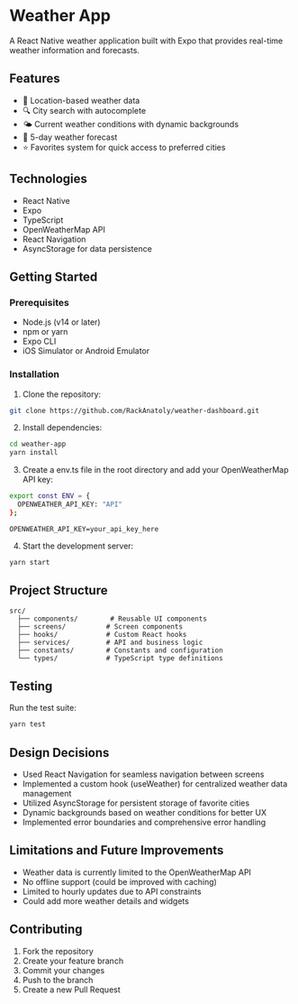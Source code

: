 # Weather App

A React Native weather application built with Expo that provides real-time weather information and forecasts.

## Features

- 📍 Location-based weather data
- 🔍 City search with autocomplete
- 🌤 Current weather conditions with dynamic backgrounds
- 📅 5-day weather forecast
- ⭐ Favorites system for quick access to preferred cities

## Technologies

- React Native
- Expo
- TypeScript
- OpenWeatherMap API
- React Navigation
- AsyncStorage for data persistence

## Getting Started

### Prerequisites

- Node.js (v14 or later)
- npm or yarn
- Expo CLI
- iOS Simulator or Android Emulator

### Installation

1. Clone the repository:
```bash
git clone https://github.com/RackAnatoly/weather-dashboard.git
```

2. Install dependencies:
```bash
cd weather-app
yarn install
```

3. Create a env.ts file in the root directory and add your OpenWeatherMap API key:
```bash
export const ENV = {
  OPENWEATHER_API_KEY: "API"
};
```
```
OPENWEATHER_API_KEY=your_api_key_here
```

4. Start the development server:
```bash
yarn start
```

## Project Structure

```
src/
  ├── components/        # Reusable UI components
  ├── screens/          # Screen components
  ├── hooks/            # Custom React hooks
  ├── services/         # API and business logic
  ├── constants/        # Constants and configuration
  └── types/            # TypeScript type definitions
```

## Testing

Run the test suite:
```bash
yarn test
```

## Design Decisions

- Used React Navigation for seamless navigation between screens
- Implemented a custom hook (useWeather) for centralized weather data management
- Utilized AsyncStorage for persistent storage of favorite cities
- Dynamic backgrounds based on weather conditions for better UX
- Implemented error boundaries and comprehensive error handling

## Limitations and Future Improvements

- Weather data is currently limited to the OpenWeatherMap API
- No offline support (could be improved with caching)
- Limited to hourly updates due to API constraints
- Could add more weather details and widgets

## Contributing

1. Fork the repository
2. Create your feature branch
3. Commit your changes
4. Push to the branch
5. Create a new Pull Request
